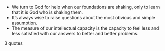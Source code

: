  - We turn to God for help when our foundations are shaking, only to learn that it is God who is shaking them.
 - It’s always wise to raise questions about the most obvious and simple assumption.
 - The measure of our intellectual capacity is the capacity to feel less and less satisfied with our answers to better and better problems.

3 quotes